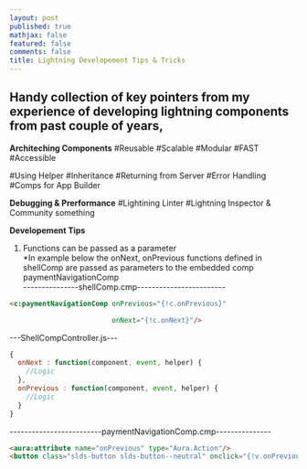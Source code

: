 ```yaml
---
layout: post
published: true
mathjax: false
featured: false
comments: false
title: Lightning Developement Tips & Tricks
---
```

## Handy collection of key pointers from my experience of developing lightning components from past couple of years,

**Architeching Components**
#Reusable
#Scalable
#Modular
#FAST
#Accessible

#Using Helper
#Inheritance
#Returning from Server
#Error Handling
#Comps for App Builder

**Debugging & Prerformance**
#Lightining Linter
#Lightning Inspector & Community something

**Developement Tips**
1. Functions can be passed as a parameter  
  *In example below the onNext, onPrevious functions defined in shellComp are passed as parameters to the embedded comp paymentNavigationComp  
  ---------------shellComp.cmp------------------------
  
```html
<c:paymentNavigationComp onPrevious="{!c.onPrevious}"

                         onNext="{!c.onNext}"/>
```  
---ShellCompController.js---
```js
{
  onNext : function(component, event, helper) {
    //Logic
  },
  onPrevious : function(component, event, helper) {
    //Logic
  }
}
```  

-------------------------paymentNavigationComp.cmp---------------  
```html
<aura:attribute name="onPrevious" type="Aura.Action"/>
<button class="slds-button slds-button--neutral" onclick="{!v.onPrevious}">Previous</button>
```